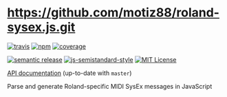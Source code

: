 # https://github.com/motiz88/roland-sysex.js.git
[![travis][travis-image]][travis-url]
[![npm][npm-image]][npm-url]
[![coverage][coverage-image]][coverage-url]

[![semantic release][semantic-release-image]][semantic-release-url]
[![js-semistandard-style][semistandard-image]][semistandard-url]
[![MIT License][license-image]][license-url]

[API documentation][doc-url] (up-to-date with `master`)

Parse and generate Roland-specific MIDI SysEx messages in JavaScript

[travis-image]: https://img.shields.io/travis/motiz88/https://github.com/motiz88/roland-sysex.js.git.svg?style=flat-square
[travis-url]: https://travis-ci.org/motiz88/https://github.com/motiz88/roland-sysex.js.git
[npm-image]: https://img.shields.io/npm/v/https://github.com/motiz88/roland-sysex.js.git.svg?style=flat-square
[npm-url]: https://npmjs.org/package/https://github.com/motiz88/roland-sysex.js.git
[semantic-release-image]: https://img.shields.io/badge/%20%20%F0%9F%93%A6%F0%9F%9A%80-semantic--release-e10079.svg?style=flat-square
[semantic-release-url]: https://github.com/semantic-release/semantic-release
[license-image]: http://img.shields.io/badge/license-MIT-brightgreen.svg?style=flat-square
[license-url]: http://motiz88.mit-license.org/
[semistandard-image]: https://img.shields.io/badge/code%20style-semistandard-brightgreen.svg?style=flat-square
[semistandard-url]: https://github.com/Flet/semistandard
[coverage-image]: https://img.shields.io/coveralls/motiz88/https://github.com/motiz88/roland-sysex.js.git.svg?style=flat-square
[coverage-url]: https://coveralls.io/github/motiz88/https://github.com/motiz88/roland-sysex.js.git?branch=master
[doc-url]: http://motiz88.github.io/https://github.com/motiz88/roland-sysex.js.git/
